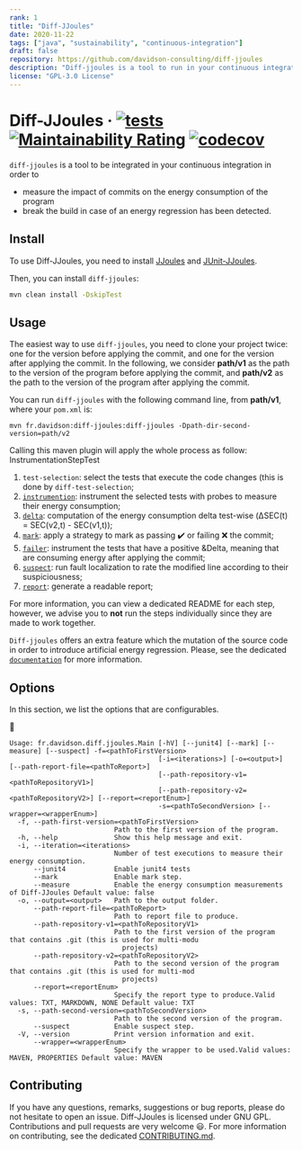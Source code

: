 ```yaml
---
rank: 1
title: "Diff-JJoules"
date: 2020-11-22
tags: ["java", "sustainability", "continuous-integration"]
draft: false
repository: https://github.com/davidson-consulting/diff-jjoules
description: "Diff-jjoules is a tool to run in your continuous integration to measure the impact of commits on the energy consumption of the program"
license: "GPL-3.0 License"
---
```


# Diff-JJoules · [![tests](https://github.com/davidson-consulting/diff-jjoules/actions/workflows/main.yml/badge.svg)](https://github.com/davidson-consulting/diff-jjoules/actions/workflows/main.yml)  [![Maintainability Rating](https://sonarcloud.io/api/project_badges/measure?project=davidson-consulting_diff-jjoules&metric=sqale_rating)](https://sonarcloud.io/summary/new_code?id=davidson-consulting_diff-jjoules) [![codecov](https://codecov.io/gh/davidson-consulting/diff-jjoules/branch/main/graph/badge.svg?token=XH4Q36YMME)](https://codecov.io/gh/davidson-consulting/diff-jjoules)

`diff-jjoules` is a tool to be integrated in your continuous integration in order to 
* measure the impact of commits on the energy consumption of the program 
* break the build in case of an energy regression has been detected.

## Install

To use Diff-JJoules, you need to install [JJoules](https://github.com/davidson-consulting/j-joules) and [JUnit-JJoules](https://github.com/davidson-consulting/junit-jjoules).

Then, you can install `diff-jjoules`:

```sh
mvn clean install -DskipTest
```

## Usage

The easiest way to use `diff-jjoules`, you need to clone your project twice: one for the version before applying the 
commit, and one for the version after applying the commit. 
In the following, we consider **path/v1** as the path to the version of the program before applying the commit, and 
**path/v2** as the path to the version of the program after applying the commit.

You can run `diff-jjoules` with the following command line, from **path/v1**, where your `pom.xml` is:

```shell
mvn fr.davidson:diff-jjoules:diff-jjoules -Dpath-dir-second-version=path/v2
```

Calling this maven plugin will apply the whole process as follow:
InstrumentationStepTest
1. `test-selection`: select the tests that execute the code changes (this is done by `diff-test-selection`;
2. [`instrumention`](./doc/instrumentation.md): instrument the selected tests with probes to measure their energy consumption;
3. [`delta`](./doc/delta.md): computation of the energy consumption delta test-wise (&Delta;SEC(t) = SEC(v2,t) - SEC(v1,t));
4. [`mark`](./doc/mark.md): apply a strategy to mark as passing :heavy_check_mark: or failing :x: the commit;
5. [`failer`](./doc/failer.md): instrument the tests that have a positive &Delta, meaning that are consuming energy after applying the commit; 
6. [`suspect`](./doc/suspect.md): run fault localization to rate the modified line according to their suspiciousness;
7. [`report`](./doc/report.md): generate a readable report;

For more information, you can view a dedicated README for each step, however, we advise you to **not** run the steps
individually since they are made to work together.

`Diff-jjoules` offers an extra feature which the mutation of the source code in order to introduce artificial energy 
regression. Please, see the dedicated [`documentation`](./doc/mutation.md) for more information.

## Options

In this section, we list the options that are configurables.

:construction:

```text
Usage: fr.davidson.diff.jjoules.Main [-hV] [--junit4] [--mark] [--measure] [--suspect] -f=<pathToFirstVersion>
                                     [-i=<iterations>] [-o=<output>] [--path-report-file=<pathToReport>]
                                     [--path-repository-v1=<pathToRepositoryV1>]
                                     [--path-repository-v2=<pathToRepositoryV2>] [--report=<reportEnum>]
                                     -s=<pathToSecondVersion> [--wrapper=<wrapperEnum>]
  -f, --path-first-version=<pathToFirstVersion>
                          Path to the first version of the program.
  -h, --help              Show this help message and exit.
  -i, --iteration=<iterations>
                          Number of test executions to measure their energy consumption.
      --junit4            Enable junit4 tests
      --mark              Enable mark step.
      --measure           Enable the energy consumption measurements of Diff-JJoules Default value: false
  -o, --output=<output>   Path to the output folder.
      --path-report-file=<pathToReport>
                          Path to report file to produce.
      --path-repository-v1=<pathToRepositoryV1>
                          Path to the first version of the program that contains .git (this is used for multi-modu
                            projects)
      --path-repository-v2=<pathToRepositoryV2>
                          Path to the second version of the program that contains .git (this is used for multi-mod
                            projects)
      --report=<reportEnum>
                          Specify the report type to produce.Valid values: TXT, MARKDOWN, NONE Default value: TXT
  -s, --path-second-version=<pathToSecondVersion>
                          Path to the second version of the program.
      --suspect           Enable suspect step.
  -V, --version           Print version information and exit.
      --wrapper=<wrapperEnum>
                          Specify the wrapper to be used.Valid values: MAVEN, PROPERTIES Default value: MAVEN
```

## Contributing

If you have any questions, remarks, suggestions or bug reports, please do not hesitate to open an issue.
Diff-JJoules is licensed under GNU GPL.
Contributions and pull requests are very welcome :smiley:. 
For more information on contributing, see the dedicated [CONTRIBUTING.md](./CONTRIBUTING.md).